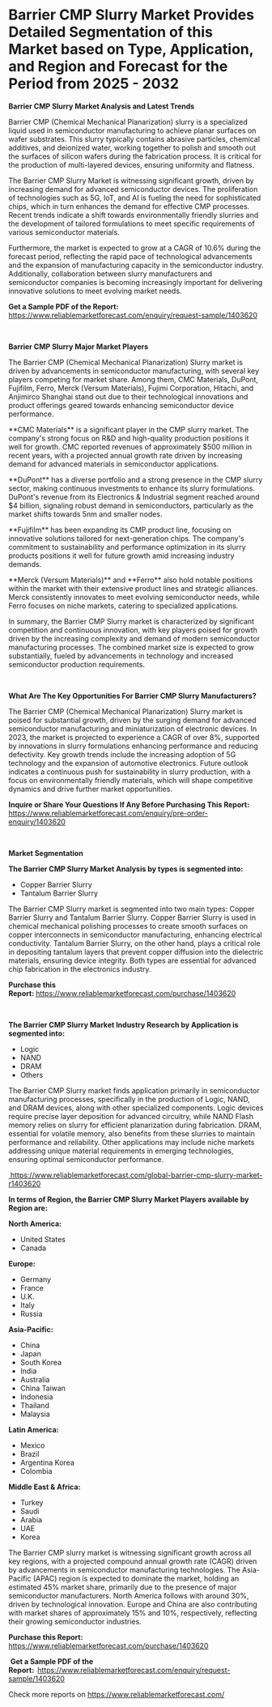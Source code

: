 <p><h1>Barrier CMP Slurry Market Provides Detailed Segmentation of this Market based on Type, Application, and Region and Forecast for the Period from 2025 - 2032</h1></p><p><strong>Barrier CMP Slurry Market Analysis and Latest Trends</strong></p>
<p><p>Barrier CMP (Chemical Mechanical Planarization) slurry is a specialized liquid used in semiconductor manufacturing to achieve planar surfaces on wafer substrates. This slurry typically contains abrasive particles, chemical additives, and deionized water, working together to polish and smooth out the surfaces of silicon wafers during the fabrication process. It is critical for the production of multi-layered devices, ensuring uniformity and flatness.</p><p>The Barrier CMP Slurry Market is witnessing significant growth, driven by increasing demand for advanced semiconductor devices. The proliferation of technologies such as 5G, IoT, and AI is fueling the need for sophisticated chips, which in turn enhances the demand for effective CMP processes. Recent trends indicate a shift towards environmentally friendly slurries and the development of tailored formulations to meet specific requirements of various semiconductor materials.</p><p>Furthermore, the market is expected to grow at a CAGR of 10.6% during the forecast period, reflecting the rapid pace of technological advancements and the expansion of manufacturing capacity in the semiconductor industry. Additionally, collaboration between slurry manufacturers and semiconductor companies is becoming increasingly important for delivering innovative solutions to meet evolving market needs.</p></p>
<p><strong>Get a Sample PDF of the Report:&nbsp;</strong> <a href="https://www.reliablemarketforecast.com/enquiry/request-sample/1403620?utm_campaign=1110&utm_medium=2&utm_source=Github&utm_content=ia&utm_term=13012025&utm_id=barrier-cmp-slurry">https://www.reliablemarketforecast.com/enquiry/request-sample/1403620</a></p>
<p>&nbsp;</p>
<p><strong>Barrier CMP Slurry Major Market Players</strong></p>
<p><p>The Barrier CMP (Chemical Mechanical Planarization) Slurry market is driven by advancements in semiconductor manufacturing, with several key players competing for market share. Among them, CMC Materials, DuPont, Fujifilm, Ferro, Merck (Versum Materials), Fujimi Corporation, Hitachi, and Anjimirco Shanghai stand out due to their technological innovations and product offerings geared towards enhancing semiconductor device performance.</p><p>**CMC Materials** is a significant player in the CMP slurry market. The company's strong focus on R&D and high-quality production positions it well for growth. CMC reported revenues of approximately $500 million in recent years, with a projected annual growth rate driven by increasing demand for advanced materials in semiconductor applications.</p><p>**DuPont** has a diverse portfolio and a strong presence in the CMP slurry sector, making continuous investments to enhance its slurry formulations. DuPont's revenue from its Electronics & Industrial segment reached around $4 billion, signaling robust demand in semiconductors, particularly as the market shifts towards 5nm and smaller nodes.</p><p>**Fujifilm** has been expanding its CMP product line, focusing on innovative solutions tailored for next-generation chips. The company's commitment to sustainability and performance optimization in its slurry products positions it well for future growth amid increasing industry demands.</p><p>**Merck (Versum Materials)** and **Ferro** also hold notable positions within the market with their extensive product lines and strategic alliances. Merck consistently innovates to meet evolving semiconductor needs, while Ferro focuses on niche markets, catering to specialized applications.</p><p>In summary, the Barrier CMP Slurry market is characterized by significant competition and continuous innovation, with key players poised for growth driven by the increasing complexity and demand of modern semiconductor manufacturing processes. The combined market size is expected to grow substantially, fueled by advancements in technology and increased semiconductor production requirements.</p></p>
<p>&nbsp;</p>
<p><strong>What Are The Key Opportunities For Barrier CMP Slurry Manufacturers?</strong></p>
<p><p>The Barrier CMP (Chemical Mechanical Planarization) Slurry market is poised for substantial growth, driven by the surging demand for advanced semiconductor manufacturing and miniaturization of electronic devices. In 2023, the market is projected to experience a CAGR of over 8%, supported by innovations in slurry formulations enhancing performance and reducing defectivity. Key growth trends include the increasing adoption of 5G technology and the expansion of automotive electronics. Future outlook indicates a continuous push for sustainability in slurry production, with a focus on environmentally friendly materials, which will shape competitive dynamics and drive further market opportunities.</p></p>
<p><strong>Inquire or Share Your Questions If Any Before Purchasing This Report:</strong> <a href="https://www.reliablemarketforecast.com/enquiry/pre-order-enquiry/1403620?utm_campaign=1110&utm_medium=2&utm_source=Github&utm_content=ia&utm_term=13012025&utm_id=barrier-cmp-slurry">https://www.reliablemarketforecast.com/enquiry/pre-order-enquiry/1403620</a></p>
<p>&nbsp;</p>
<p><strong>Market Segmentation</strong></p>
<p><strong>The Barrier CMP Slurry Market Analysis by types is segmented into:</strong></p>
<p><ul><li>Copper Barrier Slurry</li><li>Tantalum Barrier Slurry</li></ul></p>
<p><p>The Barrier CMP Slurry market is segmented into two main types: Copper Barrier Slurry and Tantalum Barrier Slurry. Copper Barrier Slurry is used in chemical mechanical polishing processes to create smooth surfaces on copper interconnects in semiconductor manufacturing, enhancing electrical conductivity. Tantalum Barrier Slurry, on the other hand, plays a critical role in depositing tantalum layers that prevent copper diffusion into the dielectric materials, ensuring device integrity. Both types are essential for advanced chip fabrication in the electronics industry.</p></p>
<p><strong>Purchase this Report:&nbsp;</strong><a href="https://www.reliablemarketforecast.com/purchase/1403620?utm_campaign=1110&utm_medium=2&utm_source=Github&utm_content=ia&utm_term=13012025&utm_id=barrier-cmp-slurry">https://www.reliablemarketforecast.com/purchase/1403620</a></p>
<p>&nbsp;</p>
<p><strong>The Barrier CMP Slurry Market Industry Research by Application is segmented into:</strong></p>
<p><ul><li>Logic</li><li>NAND</li><li>DRAM</li><li>Others</li></ul></p>
<p><p>The Barrier CMP Slurry market finds application primarily in semiconductor manufacturing processes, specifically in the production of Logic, NAND, and DRAM devices, along with other specialized components. Logic devices require precise layer deposition for advanced circuitry, while NAND Flash memory relies on slurry for efficient planarization during fabrication. DRAM, essential for volatile memory, also benefits from these slurries to maintain performance and reliability. Other applications may include niche markets addressing unique material requirements in emerging technologies, ensuring optimal semiconductor performance.</p></p>
<p><a href="https://www.reliablemarketforecast.com/global-barrier-cmp-slurry-market-r1403620?utm_campaign=1110&utm_medium=2&utm_source=Github&utm_content=ia&utm_term=13012025&utm_id=barrier-cmp-slurry">&nbsp;https://www.reliablemarketforecast.com/global-barrier-cmp-slurry-market-r1403620</a></p>
<p><strong>In terms of Region, the Barrier CMP Slurry Market Players available by Region are:</strong></p>
<p>
    <p> <strong> North America: </strong>
        <ul>
            <li>United States</li>
            <li>Canada</li>
        </ul>
        </p> 
    <p> <strong> Europe: </strong>
        <ul>
            <li>Germany</li>
            <li>France</li>
            <li>U.K.</li>
            <li>Italy</li>
            <li>Russia</li>
        </ul>
        </p> 
    <p> <strong> Asia-Pacific: </strong>
        <ul>
            <li>China</li>
            <li>Japan</li>
            <li>South Korea</li>
            <li>India</li>
            <li>Australia</li>
            <li>China Taiwan</li>
            <li>Indonesia</li>
            <li>Thailand</li>
            <li>Malaysia</li>
        </ul>
        </p> 
    <p> <strong> Latin America: </strong>
        <ul>
            <li>Mexico</li>
            <li>Brazil</li>
            <li>Argentina Korea</li>
            <li>Colombia</li>
        </ul>
        </p> 
    <p> <strong> Middle East & Africa: </strong>
        <ul>
            <li>Turkey</li>
            <li>Saudi</li>
            <li>Arabia</li>
            <li>UAE</li>
            <li>Korea</li>
        </ul>
    </p>
    </p>
<p><p>The Barrier CMP slurry market is witnessing significant growth across all key regions, with a projected compound annual growth rate (CAGR) driven by advancements in semiconductor manufacturing technologies. The Asia-Pacific (APAC) region is expected to dominate the market, holding an estimated 45% market share, primarily due to the presence of major semiconductor manufacturers. North America follows with around 30%, driven by technological innovation. Europe and China are also contributing with market shares of approximately 15% and 10%, respectively, reflecting their growing semiconductor industries.</p></p>
<p><strong>Purchase this Report: </strong><a href="https://www.reliablemarketforecast.com/purchase/1403620?utm_campaign=1110&utm_medium=2&utm_source=Github&utm_content=ia&utm_term=13012025&utm_id=barrier-cmp-slurry">https://www.reliablemarketforecast.com/purchase/1403620</a></p>
<p>&nbsp;<strong>Get a Sample PDF of the Report:&nbsp;&nbsp;</strong><a href="https://www.reliablemarketforecast.com/enquiry/request-sample/1403620?utm_campaign=1110&utm_medium=2&utm_source=Github&utm_content=ia&utm_term=13012025&utm_id=barrier-cmp-slurry">https://www.reliablemarketforecast.com/enquiry/request-sample/1403620</a></p>
<p><strong></strong></p>
<p>Check more reports on <a href="https://www.reliablemarketforecast.com/?utm_campaign=1110&utm_medium=2&utm_source=Github&utm_content=ia&utm_term=13012025&utm_id=barrier-cmp-slurry">https://www.reliablemarketforecast.com/</a></p>